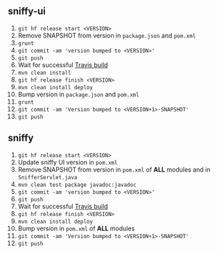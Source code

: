 ## sniffy-ui

1. `git hf release start <VERSION>`
1. Remove SNAPSHOT from version in `package.json` and `pom.xml`
1. `grunt`
1. `git commit -am 'version bumped to <VERSION>'`
1. `git push`
1. Wait for successful [Travis build](https://travis-ci.org/sniffy/sniffy-ui)
1. `mvn clean install`
1. `git hf release finish <VERSION>`
1. `mvn clean install deploy`
1. Bump version in `package.json` and `pom.xml`
1. `grunt`
1. `git commit -am 'Version bumped to <VERSION+1>-SNAPSHOT'`
1. `git push`

## sniffy

1. `git hf release start <VERSION>`
1. Update sniffy UI version in `pom.xml`
1. Remove SNAPSHOT from version in `pom.xml` of **ALL** modules and in `SnifferServlet.java`
1. `mvn clean test package javadoc:javadoc`
1. `git commit -am 'version bumped to <VERSION>'`
1. `git push`
1. Wait for successful [Travis build](https://travis-ci.org/sniffy/sniffy)
1. `git hf release finish <VERSION>`
1. `mvn clean install deploy`
1. Bump version in `pom.xml` of **ALL** modules
1. `git commit -am 'Version bumped to <VERSION+1>-SNAPSHOT'`
1. `git push`
 
